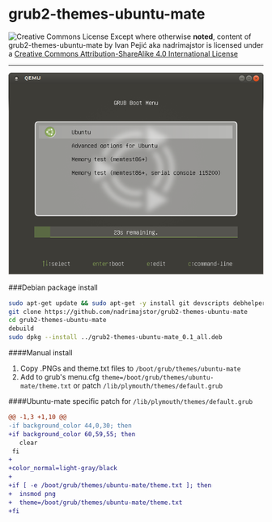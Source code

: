 grub2-themes-ubuntu-mate
========================

![Creative Commons License](https://i.creativecommons.org/l/by-sa/4.0/88x31.png)
Except where otherwise **noted**, content of grub2-themes-ubuntu-mate by Ivan Pejić aka nadrimajstor is licensed under a [Creative Commons Attribution-ShareAlike 4.0 International License](http://creativecommons.org/licenses/by-sa/4.0/)
***

![final](docs/final.png)

###Debian package install
```bash
sudo apt-get update && sudo apt-get -y install git devscripts debhelper
git clone https://github.com/nadrimajstor/grub2-themes-ubuntu-mate
cd grub2-themes-ubuntu-mate
debuild
sudo dpkg --install ../grub2-themes-ubuntu-mate_0.1_all.deb
```

####Manual install
1. Copy .PNGs and theme.txt files to `/boot/grub/themes/ubuntu-mate`
2. Add to grub's menu.cfg `theme=/boot/grub/themes/ubuntu-mate/theme.txt` or patch `/lib/plymouth/themes/default.grub`

####Ubuntu-mate specific patch for `/lib/plymouth/themes/default.grub`
```diff
@@ -1,3 +1,10 @@
-if background_color 44,0,30; then
+if background_color 60,59,55; then
   clear
 fi
+
+color_normal=light-gray/black
+
+if [ -e /boot/grub/themes/ubuntu-mate/theme.txt ]; then
+  insmod png
+  theme=/boot/grub/themes/ubuntu-mate/theme.txt
+fi
```


